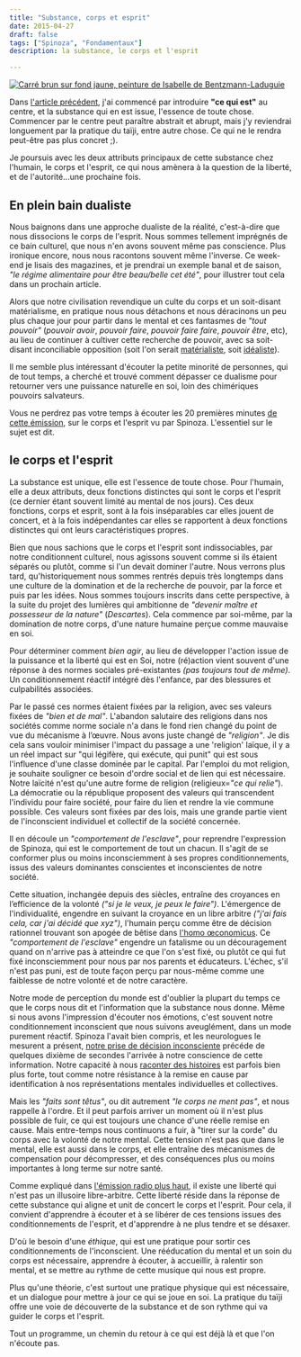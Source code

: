 ```yaml
---
title: "Substance, corps et esprit"
date: 2015-04-27
draft: false
tags: ["Spinoza", "Fondamentaux"]
description: la substance, le corps et l'esprit

---
```


[![Carré brun sur fond jaune, peinture de Isabelle de Bentzmann-Laduguie](/img/Carré-brun-sur-fond-jaune-640x480.jpg)](https://sites.google.com/site/isabellepeintures/galerie/04 "Carré brun sur fond jaune, peinture de Isabelle de Bentzmann-Laduguie")

Dans [l'article précédent][1], j'ai commencé par introduire **"ce qui est"** au centre, et la substance qui en est issue, l'essence de toute chose. Commencer par le centre peut paraître abstrait et abrupt, mais j'y reviendrai longuement par la pratique du taïji, entre autre chose. Ce qui ne le rendra peut-être pas plus concret ;).
<!--more-->

Je poursuis avec les deux attributs principaux de cette substance chez l'humain, le corps et l'esprit, ce qui nous amènera à la question de la liberté, et de l'autorité...une prochaine fois.

## En plein bain dualiste

Nous baignons dans une approche dualiste de la réalité, c'est-à-dire que nous dissocions le corps de l'esprit. Nous sommes tellement imprégnés de ce bain culturel, que nous n'en avons souvent même pas conscience. Plus ironique encore, nous nous racontons souvent même l'inverse. Ce week-end je lisais des magazines, et je prendrai un exemple banal et de saison, *"le régime alimentaire pour être beau/belle cet été"*, pour illustrer tout cela dans un prochain article.

Alors que notre civilisation revendique un culte du corps et un soit-disant matérialisme, en pratique nous nous détachons et nous déracinons un peu plus chaque jour pour partir dans le mental et ces fantasmes de *"tout pouvoir"* (*pouvoir avoir*, *pouvoir faire*, *pouvoir faire faire*, *pouvoir être*, etc), au lieu de continuer à cultiver cette recherche de pouvoir, avec sa soit-disant inconciliable opposition (soit l'on serait [matérialiste][2], soit [idéaliste][3]).

Il me semble plus intéressant d'écouter la petite minorité de personnes, qui de tout temps, a cherché et trouvé comment dépasser ce dualisme pour retourner vers une puissance naturelle en soi, loin des chimériques pouvoirs salvateurs.

Vous ne perdrez pas votre temps à écouter les 20 premières minutes [de cette émission][4], sur le corps et l'esprit vu par Spinoza. L'essentiel sur le sujet est dit.

## le corps et l'esprit

La substance est unique, elle est l'essence de toute chose. Pour l'humain, elle a deux attributs, deux fonctions distinctes qui sont le corps et l'esprit (ce dernier étant souvent limité au mental de nos jours). Ces deux fonctions, corps et esprit, sont à la fois inséparables car elles jouent de concert, et à la fois indépendantes car elles se rapportent à deux fonctions distinctes qui ont leurs caractéristiques propres.

Bien que nous sachions que le corps et l'esprit sont indissociables, par notre conditionnent culturel, nous agissons souvent comme si ils étaient séparés ou plutôt, comme si l'un devait dominer l'autre. Nous verrons plus tard, qu'historiquement nous sommes rentrés depuis très longtemps dans une culture de la domination et de la recherche de pouvoir, par la force et puis par les idées. Nous sommes toujours inscrits dans cette perspective, à la suite du projet des lumières qui ambitionne de *"devenir maître et possesseur de la nature"* (*Descartes*). Cela commence par soi-même, par la domination de notre corps, d'une nature humaine perçue comme mauvaise en soi.

Pour déterminer comment *bien agir*, au lieu de développer l'action issue de la puissance et la liberté qui est en Soi, notre (ré)action vient souvent d'une réponse à des normes sociales pré-existantes *(pas toujours tout de même)*. Un conditionnement réactif intégré dès l'enfance, par des blessures et culpabilités associées.

Par le passé ces normes étaient fixées par la religion, avec ses valeurs fixées de *"bien et de mal"*. L'abandon salutaire des religions dans nos sociétés comme norme sociale n'a dans le fond rien changé du point de vue du mécanisme à l’œuvre. Nous avons juste changé de *"religion"*. Je dis cela sans vouloir minimiser l'impact du passage a une 'religion' laïque, il y a un réel impact sur "qui légifère, qui exécute, qui punit" qui est sous l'influence d'une classe dominée par le capital. Par l'emploi du mot religion, je souhaite souligner ce besoin d'ordre social et de lien qui est nécessaire. Notre laïcité n'est qu'une autre forme de religion (religieux=*"ce qui relie"*). La démocratie ou la république proposent des valeurs qui transcendent l'individu pour faire société, pour faire du lien et rendre la vie commune possible. Ces valeurs sont fixées par des lois, mais une grande partie vient de l'inconscient individuel et collectif de la société concernée.

Il en découle un *"comportement de l'esclave"*, pour reprendre l'expression de Spinoza, qui est le comportement de tout un chacun. Il s'agit de se conformer plus ou moins inconsciemment à ses propres conditionnements, issus des valeurs dominantes conscientes et inconscientes de notre société.

Cette situation, inchangée depuis des siècles, entraîne des croyances en l’efficience de la volonté *("si je le veux, je peux le faire")*. L'émergence de l'individualité, engendre en suivant la croyance en un libre arbitre *("j'ai fais cela, car j'ai décidé que xyz")*, l'humain perçu comme être de décision rationnel trouvant son apogée de bêtise dans [l'homo œconomicus][5]. Ce *"comportement de l'esclave"* engendre un fatalisme ou un découragement quand on n'arrive pas à atteindre ce que l'on s'est fixé, ou plutôt ce qui fut fixé inconsciemment pour nous par nos parents et éducateurs. L'échec, s'il n'est pas puni, est de toute façon perçu par nous-même comme une faiblesse de notre volonté et de notre caractère.

Notre mode de perception du monde est d'oublier la plupart du temps ce que le corps nous dit et l'information que la substance nous donne. Même si nous avons l'impression d'écouter nos émotions, c'est souvent notre conditionnement inconscient que nous suivons aveuglément, dans un mode purement réactif. Spinoza l'avait bien compris, et les neurologues le mesurent a présent, [notre prise de décision inconsciente][6] précéde de quelques dixième de secondes l'arrivée à notre conscience de cette information. Notre capacité à nous [raconter des histoires][7] est parfois bien plus forte, tout comme notre résistance à la remise en cause par identification à nos représentations mentales individuelles et collectives.

Mais les *"faits sont têtus"*, ou dit autrement *"le corps ne ment pas"*, et nous rappelle à l'ordre. Et il peut parfois arriver un moment où il n'est plus possible de fuir, ce qui est toujours une chance d'une réelle remise en cause. Mais entre-temps nous continuons a fuir, à "tirer sur la corde" du corps avec la volonté de notre mental. Cette tension n'est pas que dans le mental, elle est aussi dans le corps, et elle entraîne des mécanismes de compensation pour décompresser, et des conséquences plus ou moins importantes à long terme sur notre santé.

Comme expliqué dans [l'émission radio plus haut][4], il existe une liberté qui n'est pas un illusoire libre-arbitre. Cette liberté réside dans la réponse de cette substance qui aligne et unit de concert le corps et l'esprit. Pour cela, il convient d'apprendre à écouter et à se libérer de ces tensions issues des conditionnements de l'esprit, et d'apprendre à ne plus tendre et se désaxer.

D'où le besoin d'une *éthique*, qui est une pratique pour sortir ces conditionnements de l'inconscient. Une rééducation du mental et un soin du corps est nécessaire, apprendre à écouter, à accueillir, à ralentir son mental, et se mettre au rythme de cette musique qui nous est propre.

Plus qu'une théorie, c'est surtout une pratique physique qui est nécessaire, et un dialogue pour mettre à jour ce qui se joue en soi. La pratique du taïji offre une voie de découverte de la substance et de son rythme qui va guider le corps et l'esprit.

Tout un programme, un chemin du retour à ce qui est déjà là et que l'on n'écoute pas.

 [1]: /posts/centre-substance/
 [2]: http://fr.wikipedia.org/wiki/Mat%C3%A9rialisme
 [3]: http://fr.wikipedia.org/wiki/Id%C3%A9alisme_%28philosophie%29
 [4]: http://blog.franceculture.fr/raphael-enthoven/lethique-esprit-et-corps-2/
 [5]: http://www.alternatives-economiques.fr/les-trous-noirs-de-la-science-economique-jacques-sapir_fr_art_141_14699.html
 [6]: http://www.pauljorion.com/blog/2014/06/01/piqure-de-rappel-notre-cerveau-conscience-et-volonte-le-7-avril-2012/
 [7]: http://www.pauljorion.com/blog/2015/03/23/departementales/